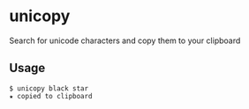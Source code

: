 # unicopy

Search for unicode characters and copy them to your clipboard

## Usage

    $ unicopy black star
    ★ copied to clipboard
